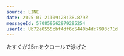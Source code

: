 ```yaml
---
source: LINE
date: 2025-07-21T09:28:38.879Z
messageId: 570859562979295254
userId: Ub72e0555cbf4df6c5440b4dc7993c71d
---
```


たすくが25mをクロールで泳げた